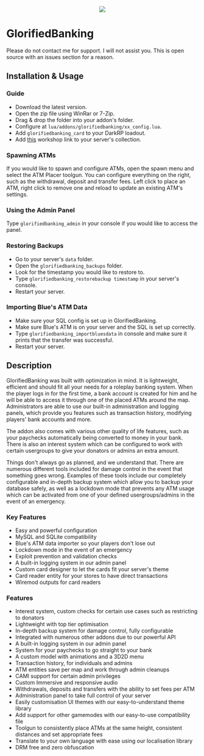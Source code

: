 
<p align="center"><a href="https://www.youtube.com/watch?v=lhvtcBpmYhs"><img src="https://i.imgur.com/dtmjc3h.png"></a></p>

# GlorifiedBanking

Please do not contact me for support. I will not assist you. This is open source with an issues section for a reason.

## Installation & Usage

### Guide

- Download the latest version.
- Open the zip file using WinRar or 7-Zip.
- Drag & drop the folder into your addon's folder.
- Configure at `lua/addons/glorifiedbanking/xx_config.lua`.
- Add `glorifiedbanking_card` to your DarkRP loadout.
- Add [this](https://steamcommunity.com/sharedfiles/filedetails/?id=2101502704) workshop link to your server's collection.

### Spawning ATMs

If you would like to spawn and configure ATMs, open the spawn menu and select the ATM Placer toolgun. You can configure everything on the right, such as the withdrawal, deposit and transfer fees. Left click to place an ATM, right click to remove one and reload to update an existing ATM's settings.

### Using the Admin Panel

Type `glorifiedbanking_admin` in your console if you would like to access the panel.

### Restoring Backups

- Go to your server's `data` folder.
- Open the `glorifiedbanking_backups` folder.
- Look for the timestamp you would like to restore to.
- Type `glorifiedbanking_restorebackup timestamp` in your server's console.
- Restart your server.

### Importing Blue's ATM Data

- Make sure your SQL config is set up in GlorifiedBanking.
- Make sure Blue's ATM is on your server and the SQL is set up correctly.
- Type `glorifiedbanking_importbluesdata` in console and make sure it prints that the transfer was successful.
- Restart your server.

## Description

GlorifiedBanking was built with optimization in mind. It is lightweight, efficient and should fit all your needs for a roleplay banking system. When the player logs in for the first time, a bank account is created for him and he will be able to access it through one of the placed ATMs around the map. Administrators are able to use our built-in administration and logging panels, which provide you features such as transaction history, modifying players' bank accounts and more.

The addon also comes with various other quality of life features, such as your paychecks automatically being converted to money in your bank. There is also an interest system which can be configured to work with certain usergroups to give your donators or admins an extra amount.

Things don't always go as planned, and we understand that. There are numerous different tools included for damage control in the event that something goes wrong. Examples of these tools include our completely configurable and in-depth backup system which allow you to backup your database safely, as well as a lockdown mode that prevents any ATM usage which can be activated from one of your defined usergroups/admins in the event of an emergency.

### Key Features

- Easy and powerful configuration
- MySQL and SQLite compatibility
- Blue's ATM data importer so your players don't lose out
- Lockdown mode in the event of an emergency
- Exploit prevention and validation checks
- A built-in logging system in our admin panel
- Custom card designer to let the cards fit your server's theme
- Card reader entity for your stores to have direct transactions
- Wiremod outputs for card readers

### Features

- Interest system, custom checks for certain use cases such as restricting to donators
- Lightweight with top tier optimisation
- In-depth backup system for damage control, fully configurable
- Integrated with numerous other addons due to our powerful API
- A built-in logging system in our admin panel
- System for your paychecks to go straight to your bank
- A custom model with animations and a 3D2D menu
- Transaction history, for individuals and admins
- ATM entities save per map and work through admin cleanups
- CAMI support for certain admin privileges
- Custom Immersive and responsive audio
- Withdrawals, deposits and transfers with the ability to set fees per ATM
- Administration panel to take full control of your server
- Easily customisation UI themes with our easy-to-understand theme library
- Add support for other gamemodes with our easy-to-use compatibility file
- Toolgun to consistently place ATMs at the same height, consistent distances and set appropriate fees
- Translate to your own language with ease using our localisation library
- DRM free and zero obfuscation
